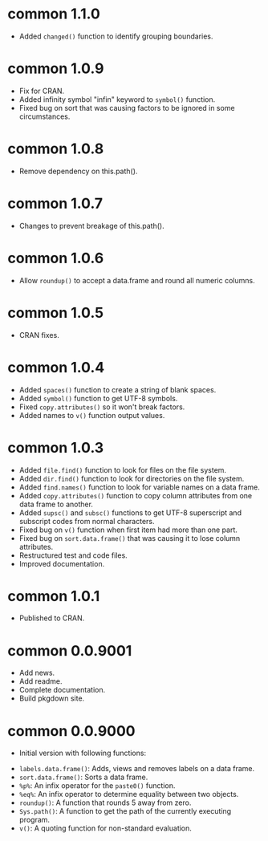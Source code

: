 # common 1.1.0

* Added `changed()` function to identify grouping boundaries. 

# common 1.0.9

* Fix for CRAN.
* Added infinity symbol "infin" keyword to `symbol()` function.
* Fixed bug on sort that was causing factors to be ignored in some circumstances.

# common 1.0.8

* Remove dependency on this.path(). 

# common 1.0.7

* Changes to prevent breakage of this.path().

# common 1.0.6

* Allow `roundup()` to accept a data.frame and round all numeric columns.

# common 1.0.5

* CRAN fixes.

# common 1.0.4

* Added `spaces()` function to create a string of blank spaces.
* Added `symbol()` function to get UTF-8 symbols.  
* Fixed `copy.attributes()` so it won't break factors.
* Added names to `v()` function output values.

# common 1.0.3

* Added `file.find()` function to look for files on the file system.
* Added `dir.find()` function to look for directories on the file system.
* Added `find.names()` function to look for variable names on a data frame.
* Added `copy.attributes()` function to copy column attributes from 
one data frame to another.
* Added `supsc()` and `subsc()` functions to get UTF-8 superscript and subscript
codes from normal characters.
* Fixed bug on `v()` function when first item had more than one part.
* Fixed bug on `sort.data.frame()` that was causing it to lose column attributes.
* Restructured test and code files.
* Improved documentation.

# common 1.0.1

* Published to CRAN.

# common 0.0.9001

* Add news.
* Add readme.
* Complete documentation.
* Build pkgdown site.

# common 0.0.9000

* Initial version with following functions: 
- `labels.data.frame()`: Adds, views and removes labels on a data frame.
- `sort.data.frame()`: Sorts a data frame.
- `%p%`: An infix operator for the `paste0()` function.
- `%eq%`: An infix operator to determine equality between two objects.
- `roundup()`: A function that rounds 5 away from zero.
- `Sys.path()`: A function to get the path of the currently executing program.
- `v()`: A quoting function for non-standard evaluation.
